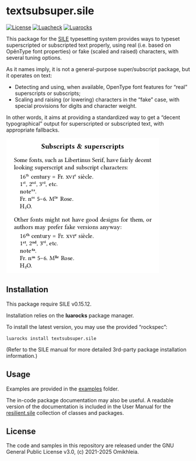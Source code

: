 # textsubsuper.sile

[![License](https://img.shields.io/github/license/Omikhleia/textsubsuper.sile?label=License)](LICENSE)
[![Luacheck](https://img.shields.io/github/actions/workflow/status/Omikhleia/textsubsuper.sile/luacheck.yml?branch=main&label=Luacheck&logo=Lua)](https://github.com/Omikhleia/textsubsuper.sile/actions?workflow=Luacheck)
[![Luarocks](https://img.shields.io/luarocks/v/Omikhleia/textsubsuper.sile?label=Luarocks&logo=Lua)](https://luarocks.org/modules/Omikhleia/textsubsuper.sile)

This package for the [SILE](https://github.com/sile-typesetter/sile) typesetting system provides ways to typeset superscripted or subscripted text properly, using real (i.e. based on OpênType font properties) or fake (scaled and raised) characters, with several tuning options.

As it names imply, it is not a general-purpose super/subscript package, but it operates on text:

- Detecting and using, when available, OpenType font features for “real” superscripts or subscripts;
- Scaling and raising (or lowering) characters in the “fake” case, with special provisions for digits and character weight.

In other words, it aims at providing a standardized way to get a “decent typographical” output for superscripted or subscripted text, with appropriate fallbacks.

![superscripts and subscripts](textsubsuper.png "Superscripts and subscripts")

## Installation

This package require SILE v0.15.12.

Installation relies on the **luarocks** package manager.

To install the latest version, you may use the provided “rockspec”:

```
luarocks install textsubsuper.sile
```

(Refer to the SILE manual for more detailed 3rd-party package installation information.)

## Usage

Examples are provided in the [examples](./examples) folder.

The in-code package documentation may also be useful.
A readable version of the documentation is included in the User Manual for the [resilient.sile](https://github.com/Omikhleia/resilient.sile) collection of classes and packages.

## License

The code and samples in this repository are released under the GNU General Public License v3.0, (c) 2021-2025 Omikhleia.
